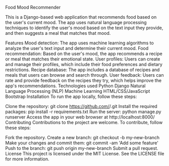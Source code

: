 Food Mood Recommender

This is a Django-based web application that recommends food based on the user's current mood. The app uses natural language processing techniques to identify the user's mood based on the text input they provide, and then suggests a meal that matches that mood.

Features
Mood detection: The app uses machine learning algorithms to analyze the user's text input and determine their current mood.
Food recommendation: Based on the user's mood, the app recommends a recipe or meal that matches their emotional state.
User profiles: Users can create and manage their profiles, which include their food preferences and dietary restrictions.
Recipe database: The app includes a database of recipes and meals that users can browse and search through.
User feedback: Users can rate and provide feedback on the recipes they try, which helps improve the app's recommendations.
Technologies used
Python
Django
Natural Language Processing (NLP)
Machine Learning
HTML/CSS/JavaScript
Bootstrap
Installation
To run the app locally, follow these steps:

Clone the repository: git clone https://github.com/<username>/<repository>.git
Install the required packages: pip install -r requirements.txt
Run the server: python manage.py runserver
Access the app in your web browser at http://localhost:8000/
Contributing
Contributions to the project are welcome. To contribute, follow these steps:

Fork the repository.
Create a new branch: git checkout -b my-new-branch
Make your changes and commit them: git commit -am 'Add some feature'
Push to the branch: git push origin my-new-branch
Submit a pull request.
License
This project is licensed under the MIT License. See the LICENSE file for more information.

